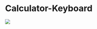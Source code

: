 # Calculator-Keyboard

![](https://github.com/zambur/Calculator-Keyboard/blob/master/keyboard-Demo.gif)
